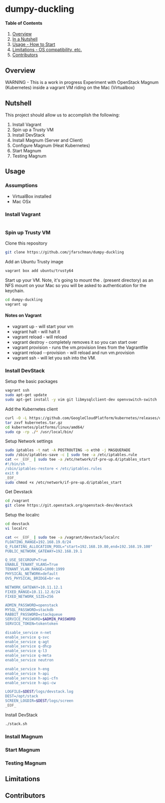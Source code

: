 # dumpy-duckling

#### Table of Contents

1. [Overview](#overview)
2. [In a Nutshell](#Nutshell)
3. [Usage - How to Start](#usage)
4. [Limitations - OS compatibility, etc.](#limitations)
5. [Contributors](#contributors)

## Overview
WARNING - This is a work in progress
Experiment with OpenStack Magnum (Kubernetes) inside a vagrant VM riding
on the Mac (Virtualbox)

## Nutshell
This project should allow us to accomplish the following:

  1) Install Vagrant
  2) Spin up a Trusty VM
  3) Install DevStack
  4) Install Magnum (Server and Client)
  5) Configure Magnum (Heat Kubernetes)
  6) Start Magnum
  7) Testing Magnum

## Usage


### Assumptions

* VirtualBox installed
* Mac OSx

### Install Vagrant

```bash

```
### Spin up Trusty VM
Clone this repository
```bash
git clone https://github.com/jfarschman/dumpy-duckling
```
Add an Ubuntu Trusty image
```bash
vagrant box add ubuntu/trusty64
```
Start up your VM.  Note, it's going to mount the . (present directory) as
an NFS mount on your Mac so you will be asked to authentication for the 
keychain.
```bash
cd dumpy-duckling
vagrant up
```

#### Notes on Vagrant

* vagrant up - will start your vm
* vagrant halt - will halt it
* vagrant reload - will reload
* vagrant destroy - completely removes it so you can start over
* vagrant provision - runs the vm.provision lines from the Vagrantfile
* vagrant reload --provision - will reload and run vm.provision
* vagrant ssh - will let you ssh into the VM.

### Install DevStack
Setup the basic packages
```bash
vagrant ssh
sudo apt-get update
sudo apt-get install -y vim git libmysqlclient-dev openvswitch-switch
```
Add the Kubernetes client
```bash
curl -O -L https://github.com/GoogleCloudPlatform/kubernetes/releases/download/v0.16.0/kubernetes.tar.gz
tar zxvf kubernetes.tar.gz
cd kubernetes/platforms/linux/amd64/
sudo cp -rp ./* /usr/local/bin/
```
Setup Network settings
```bash
sudo iptables -t nat -A POSTROUTING -o eth0 -j MASQUERADE
sudo /sbin/iptables-save -c | sudo tee -a /etc/iptables.rule
cat << _EOF_ | sudo tee -a /etc/network/if-pre-up.d/iptables_start
#!/bin/sh
/sbin/iptables-restore < /etc/iptables.rules
exit 0
_EOF_
sudo chmod +x /etc/network/if-pre-up.d/iptables_start
```
Get Devstack
```bash
cd /vagrant
git clone https://git.openstack.org/openstack-dev/devstack
```
Setup the localrc
```bash
cd devstack
vi localrc

cat << _EOF_ | sudo tee -a /vagrant/devstack/localrc
FLOATING_RANGE=192.168.19.0/24
Q_FLOATING_ALLOCATION_POOL="start=192.168.19.80,end=192.168.19.100"
PUBLIC_NETWORK_GATEWAY=192.168.19.1

Q_USE_SECGROUP=True
ENABLE_TENANT_VLANS=True
TENANT_VLAN_RANGE=1000:1999
PHYSICAL_NETWORK=default
OVS_PHYSICAL_BRIDGE=br-ex

NETWORK_GATEWAY=10.11.12.1
FIXED_RANGE=10.11.12.0/24
FIXED_NETWORK_SIZE=256

ADMIN_PASSWORD=openstack
MYSQL_PASSWORD=stackdb
RABBIT_PASSWORD=stackqueue
SERVICE_PASSWORD=$ADMIN_PASSWORD
SERVICE_TOKEN=tokentoken

disable_service n-net
enable_service q-svc
enable_service q-agt
enable_service q-dhcp
enable_service q-l3
enable_service q-meta
enable_service neutron

enable_service h-eng
enable_service h-api
enable_service h-api-cfn
enable_service h-api-cw

LOGFILE=$DEST/logs/devstack.log
DEST=/opt/stack
SCREEN_LOGDIR=$DEST/logs/screen
_EOF_
```
Install DevStack
```bash
./stack.sh
```

### Install Magnum

### Start Magnum

### Testing Magnum


## Limitations


## Contributors
